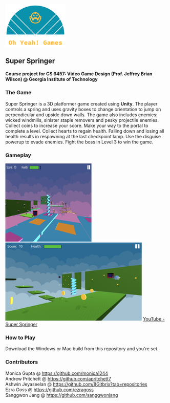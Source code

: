 <p align="left"><img src="/Logo_files/logo_transparent_cropped.png" width = "187.5" height="132.5"/></p>

## Super Springer
#### Course project for CS 6457: Video Game Design (Prof. Jeffrey Brian Wilson) @ Georgia Institute of Technology

### The Game
Super Springer is a 3D platformer game created using <b>Unity</b>. The player controls a spring and uses gravity boxes to change orientation to jump on     perpendicular and upside down walls. The game also includes enemies: wicked windmills, sinister staple removers and pesky projectile enemies. Collect coins to increase your score. Make your way to the portal to complete a level. Collect hearts to regain health. Falling down and losing all health results in respawning at the last checkpoint lamp. Use the disguise powerup to evade enemies. Fight the boss in Level 3 to win the game.

### Gameplay
<img src="Gameplay_sc1.png" width="268.5" height="244"/><br>
<img src="Gameplay_sc2.png" width="426" height="244"/>
[YouTube - Super Springer](https://youtu.be/QYD7wCdKs0s)

### How to Play
Download the Windows or Mac build from this repository and you're set.

### Contributors
Monica Gupta @ https://github.com/monica1244<br>
Andrew Pritchett @ https://github.com/apritchett7<br>
Ashwin Jeyaseelan @ https://github.com/8Gitbrix?tab=repositories<br>
Ezra Goss @ https://github.com/ezragoss<br>
Sanggwon Jang @ https://github.com/sanggwonjang<br>
